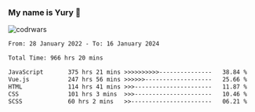 ### My name is Yury 👋 
![codrwars](https://www.codewars.com/users/litury/badges/micro) 


<!--START_SECTION:waka-->

```txt
From: 28 January 2022 - To: 16 January 2024

Total Time: 966 hrs 20 mins

JavaScript       375 hrs 21 mins >>>>>>>>>>---------------   38.84 %
Vue.js           247 hrs 56 mins >>>>>>-------------------   25.66 %
HTML             114 hrs 41 mins >>>----------------------   11.87 %
CSS              101 hrs 3 mins  >>>----------------------   10.46 %
SCSS             60 hrs 2 mins   >>-----------------------   06.21 %
```

<!--END_SECTION:waka-->


